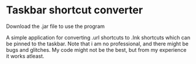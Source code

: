 # Taskbar shortcut converter
Download the .jar file to use the program

A simple application for converting .url shortcuts to .Ink shortcuts which can be pinned to the taskbar. 
Note that i am no professional, and there might be bugs and glitches. My code might not be the best, but from my experience it works atleast.
